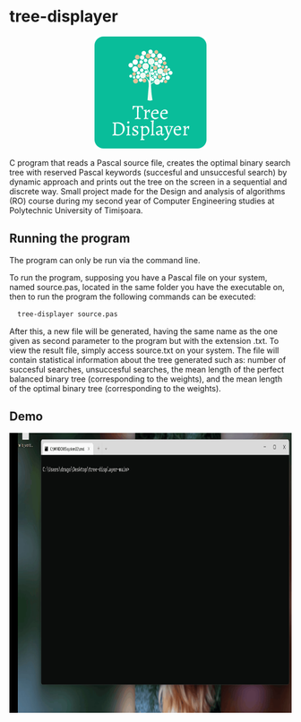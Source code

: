# tree-displayer

<p align="center">
  <img src="https://github.com/dragosefrem/tree-displayer/blob/main/docs/rounded_logo.png" width = "200" height = "200">
</p>

C program that reads a Pascal source file, creates the optimal binary search tree with reserved Pascal keywords (succesful and unsuccesful search) by dynamic approach and prints out the tree on the screen in a sequential and discrete way. Small project made for the Design and analysis of algorithms (RO) course during my second year of Computer Engineering studies at Polytechnic University of Timișoara.

## Running the program

The program can only be run via the command line.

To run the program, supposing you have a Pascal file on your system, named source.pas, located in the same folder you have the executable on, then to run the program the following commands can be executed: 
```bash
  tree-displayer source.pas
```

After this, a new file will be generated, having the same name as the one given as second parameter to the program but with the extension .txt. 
To view the result file, simply access source.txt on your system. The file will contain statistical information about the tree generated such as: number of succesful searches, unsuccesful searches, the mean length of the perfect balanced binary tree (corresponding to the weights), and the mean length of the optimal binary tree (corresponding to the weights).

## Demo

<p align="center">
  <img src="docs/tree-displayer-pascal-demo.gif" width = "800" height = "500">
</p>
